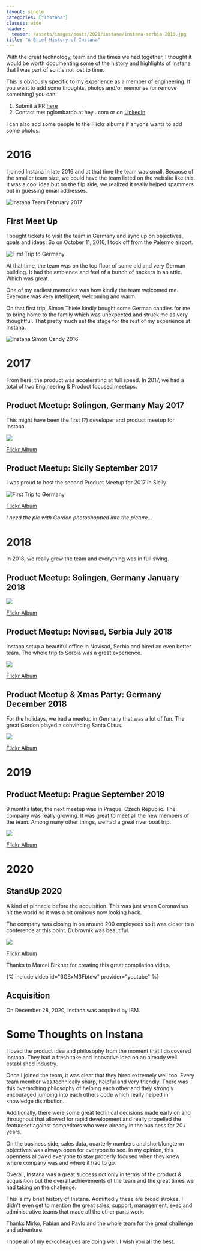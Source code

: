 ```yaml
---
layout: single
categories: ["Instana"]
classes: wide
header:
  teaser: /assets/images/posts/2021/instana/instana-serbia-2018.jpg
title: "A Brief History of Instana" 
---
```


With the great technology, team and the times we had together, I thought it would be worth documenting some of the history and highlights of Instana that I was part of so it's not lost to time.


This is obviously specific to my experience as a member of engineering.  If you want to add some thoughts, photos and/or memories (or remove something) you can:

1. Submit a PR [here](https://github.com/pglombardo/pglombardo.github.io/blob/master/_posts/2022-01-07-History-of-Instana.md)
2. Contact me: pglombardo at hey . com or on [LinkedIn](https://www.linkedin.com/in/peterlombardo/)

I can also add some people to the Flickr albums if anyone wants to add some photos.

# 2016

I joined Instana in late 2016 and at that time the team was small.  Because of the smaller team size, we could have the team listed on the website like this.  It was a cool idea but on the flip side, we realized it really helped spammers out in guessing email addresses.

![Instana Team February 2017](/assets/images/posts/2021/instana/Instana-Team-February-2017.png)

## First Meet Up

I bought tickets to visit the team in Germany and sync up on objectives, goals and ideas.  So on October 11, 2016, I took off from the Palermo airport.

![First Trip to Germany](/assets/images/posts/2021/instana/Instana-First-Trip-To-Germany-2016.png)

At that time, the team was on the top floor of some old and very German building.  It had the ambience and feel of a bunch of hackers in an attic.  Which was great...

One of my earliest memories was how kindly the team welcomed me.  Everyone was very intelligent, welcoming and warm.

On that first trip, Simon Thiele kindly bought some German candies for me to bring home to the family which was unexpected and struck me as very thoughtful.  That pretty much set the stage for the rest of my experience at Instana.

![Instana Simon Candy 2016](/assets/images/posts/2021/instana/Instana-Simon-Candy-2016.png)

# 2017

From here, the product was accelerating at full speed.  In 2017, we had a total of two Engineering & Product focused meetups.

## Product Meetup: Solingen, Germany May 2017

This might have been the first (?) developer and product meetup for Instana.

![](https://live.staticflickr.com/65535/51041701723_e3f6005716_c.jpg)

[Flickr Album](https://www.flickr.com/gp/192483378@N05/4NZW1x)


## Product Meetup: Sicily September 2017

I was proud to host the second Product Meetup for 2017 in Sicily.

![First Trip to Germany](/assets/images/posts/2021/instana/instana-sicily-group.png)

[Flickr Album](https://www.flickr.com/gp/192483378@N05/583709)

_I need the pic with Gordon photoshopped into the picture..._

# 2018

In 2018, we really grew the team and everything was in full swing.

## Product Meetup: Solingen, Germany January 2018

![](https://live.staticflickr.com/65535/51041884888_3414782efc_b.jpg)

[Flickr Album](https://www.flickr.com/gp/192483378@N05/2FB11n)

## Product Meetup: Novisad, Serbia July 2018

Instana setup a beautiful office in Novisad, Serbia and hired an even better team.  The whole trip to Serbia was a great experience.

![](https://live.staticflickr.com/65535/51042053588_83443e85df_c.jpg)

[Flickr Album](https://www.flickr.com/gp/192483378@N05/5N6B36)

## Product Meetup & Xmas Party: Germany December 2018

For the holidays, we had a meetup in Germany that was a lot of fun.  The great Gordon played a convincing Santa Claus.

![](https://live.staticflickr.com/65535/51042090278_47b5ff5774_c.jpg)

[Flickr Album](https://www.flickr.com/gp/192483378@N05/9869g6)

# 2019

## Product Meetup: Prague September 2019

9 months later, the next meetup was in Prague, Czech Republic.  The company was really growing.  It was great to meet all the new members of the team.  Among many other things, we had a great river boat trip.

![](https://live.staticflickr.com/65535/51042979852_a6e0ea6a19_c.jpg)

[Flickr Album](https://www.flickr.com/gp/192483378@N05/3n63z5)

# 2020

## StandUp 2020

A kind of pinnacle before the acquisition.  This was just when Coronavirus hit the world so it was a bit ominous now looking back.  

The company was closing in on around 200 employees so it was closer to a conference at this point.  Dubrovnik was beautiful.

![](https://live.staticflickr.com/65535/51042349138_be114cb6e9_c.jpg)

[Flickr Album](https://www.flickr.com/gp/192483378@N05/yi73rv)

Thanks to Marcel Birkner for creating this great compilation video.

{% include video id="6GSxM3Fbtdw" provider="youtube" %}

## Acquisition

On December 28, 2020, Instana was acquired by IBM.  

# Some Thoughts on Instana

I loved the product idea and philosophy from the moment that I discovered Instana.  They had a fresh take and innovative idea on an already well established industry.

Once I joined the team, it was clear that they hired extremely well too.  Every team member was technically sharp, helpful and very friendly.  There was this overarching philosophy of helping each other and they strongly encouraged jumping into each others code which really helped in knowledge distribution.

Additionally, there were some great technical decisions made early on and throughout that allowed for rapid development and really propelled the featureset against competitors who were already in the business for 20+ years.

On the business side, sales data, quarterly numbers and short/longterm objectives was always open for everyone to see.  In my opinion, this openness allowed everyone to stay properly focused when they knew where company was and where it had to go.

Overall, Instana was a great success not only in terms of the product & acquisition but the overall achievements of the team and the great times we had taking on the challenge.

This is my brief history of Instana.  Admittedly these are broad strokes.  I didn't even get to mention the great sales, support, management, exec and administrative teams that made all the other parts work.

Thanks Mirko, Fabian and Pavlo and the whole team for the great challenge and adventure.

I hope all of my ex-colleagues are doing well.  I wish you all the best.
